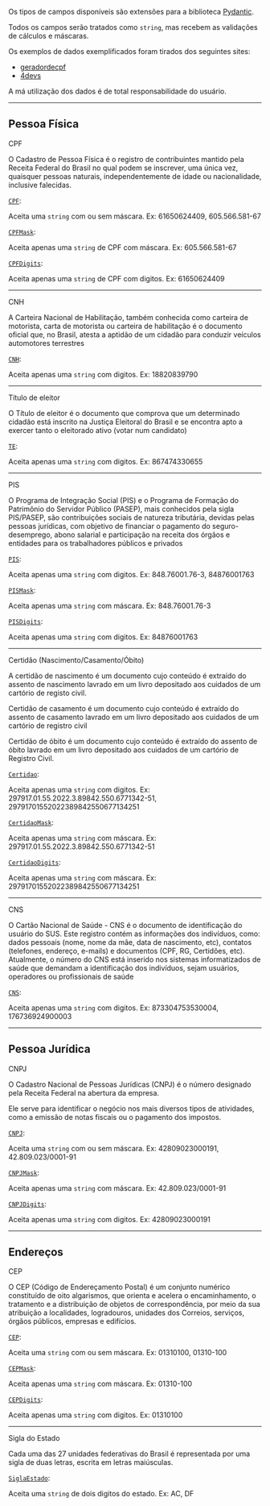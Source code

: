 Os tipos de campos disponíveis são extensões para a biblioteca [Pydantic](https://docs.pydantic.dev/).


Todos os campos serão tratados como `string`, mas recebem as validações de cálculos e máscaras.

Os exemplos de dados exemplificados foram tirados dos seguintes sites:


- [geradordecpf](https://www.geradordecpf.org/)
- [4devs](https://www.4devs.com.br/gerador_de_cnpj)

A má utilização dos dados é de total responsabilidade do usuário.

---
## Pessoa Física

CPF

O Cadastro de Pessoa Física é o registro de contribuintes mantido pela Receita Federal do Brasil no qual podem se inscrever, uma única vez, quaisquer pessoas naturais, independentemente de idade ou nacionalidade, inclusive falecidas.

[`CPF`](../field_types/#cpf):

Aceita uma `string` com ou sem máscara. Ex: 61650624409, 605.566.581-67

[`CPFMask`](../field_types/#cpfmask):

Aceita apenas uma `string` de CPF com máscara. Ex: 605.566.581-67

[`CPFDigits`](../field_types/#cpfdigits):

Aceita apenas uma `string` de CPF com digitos. Ex: 61650624409

---

CNH

A Carteira Nacional de Habilitação, também conhecida como carteira de motorista, carta de motorista ou carteira de habilitação é o documento oficial que, no Brasil, atesta a aptidão de um cidadão para conduzir veículos automotores terrestres

[`CNH`](../field_types/#cnh):

Aceita apenas uma `string` com digitos. Ex: 18820839790

---

Título de eleitor

O Título de eleitor é o documento que comprova que um determinado cidadão está inscrito na Justiça Eleitoral do Brasil e se encontra apto a exercer tanto o eleitorado ativo (votar num candidato)

[`TE`](../field_types/#te):

Aceita apenas uma `string` com digitos. Ex: 867474330655

---

PIS

O Programa de Integração Social (PIS) e o Programa de Formação do Patrimônio do Servidor Público (PASEP), mais conhecidos pela sigla PIS/PASEP, são contribuições sociais de natureza tributária, devidas pelas pessoas jurídicas, com objetivo de financiar o pagamento do seguro-desemprego, abono salarial e participação na receita dos órgãos e entidades para os trabalhadores públicos e privados

[`PIS`](../field_types/#pis):

Aceita apenas uma `string` com digitos. Ex: 848.76001.76-3, 84876001763

[`PISMask`](../field_types/#pismask):

Aceita apenas uma `string` com máscara. Ex: 848.76001.76-3

[`PISDigits`](../field_types/#pisdigits):

Aceita apenas uma `string` com digitos. Ex: 84876001763

---

Certidão (Nascimento/Casamento/Óbito)

A certidão de nascimento é um documento cujo conteúdo é extraído do assento de nascimento lavrado em um livro depositado aos cuidados de um cartório de registo civil.

Certidão de casamento é um documento cujo conteúdo é extraído do assento de casamento lavrado em um livro depositado aos cuidados de um cartório de registro civil

Certidão de óbito é um documento cujo conteúdo é extraído do assento de óbito lavrado em um livro depositado aos cuidados de um cartório de Registro Civil.

[`Certidao`](../field_types/#certidao):

Aceita apenas uma `string` com digitos. Ex: 297917.01.55.2022.3.89842.550.6771342-51, 29791701552022389842550677134251

[`CertidaoMask`](../field_types/#certidaomask):

Aceita apenas uma `string` com máscara. Ex: 297917.01.55.2022.3.89842.550.6771342-51

[`CertidaoDigits`](../field_types/#certidaodigits):

Aceita apenas uma `string` com máscara. Ex: 29791701552022389842550677134251

---


CNS

O Cartão Nacional de Saúde - CNS é o documento de identificação do usuário do SUS. Este registro contém as informações dos indivíduos, como: dados pessoais (nome, nome da mãe, data de nascimento, etc), contatos (telefones, endereço, e-mails) e documentos (CPF, RG, Certidões, etc). Atualmente, o número do CNS está inserido nos sistemas informatizados de saúde que demandam a identificação dos indivíduos, sejam usuários, operadores ou profissionais de saúde

[`CNS`](../field_types/#cns):

Aceita apenas uma `string` com digitos. Ex: 873304753530004, 176736924900003

---

## Pessoa Jurídica

CNPJ

O Cadastro Nacional de Pessoas Jurídicas (CNPJ) é o número designado pela Receita Federal na abertura da empresa.

Ele serve para identificar o negócio nos mais diversos tipos de atividades, como a emissão de notas fiscais ou o pagamento dos impostos. 

[`CNPJ`](../field_types/#cnpj):

Aceita uma `string` com ou sem máscara. Ex: 42809023000191, 42.809.023/0001-91


[`CNPJMask`](../field_types/#cnpjmask):

Aceita apenas uma `string` com máscara. Ex: 42.809.023/0001-91


[`CNPJDigits`](../field_types/#cnpjdigits):

Aceita apenas uma `string` com digitos. Ex: 42809023000191

---

## Endereços

CEP

O CEP (Código de Endereçamento Postal) é um conjunto numérico constituído de oito algarismos, que orienta e acelera o encaminhamento, o tratamento e a distribuição de objetos de correspondência, por meio da sua atribuição a localidades, logradouros, unidades dos Correios, serviços, órgãos públicos, empresas e edifícios.

[`CEP`](../field_types/#cep):

Aceita uma `string` com ou sem máscara. Ex: 01310100, 01310-100


[`CEPMask`](../field_types/#cepmask):

Aceita apenas uma `string` com máscara. Ex: 01310-100


[`CEPDigits`](../field_types/#cepdigits):

Aceita apenas uma `string` com digitos. Ex: 01310100


---

Sigla do Estado

Cada uma das 27 unidades federativas do Brasil é representada por uma sigla de duas letras, escrita em letras maiúsculas.

[`SiglaEstado`](../field_types/#siglaestado):

Aceita uma `string` de dois digitos do estado. Ex: AC, DF
